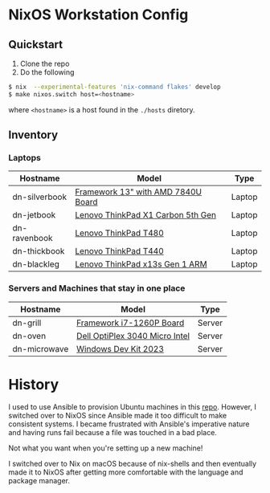 # NixOS Workstation Config

## Quickstart

1. Clone the repo
2. Do the following

```bash
$ nix  --experimental-features 'nix-command flakes' develop
$ make nixos.switch host=<hostname>
```

where `<hostname>` is a host found in the `./hosts` diretory.

## Inventory

### Laptops

| Hostname      | Model                              | Type    |
|---------------|------------------------------------|---------|
| dn-silverbook | [Framework 13" with AMD 7840U Board](https://en.wikipedia.org/wiki/Framework_Laptop) | Laptop  |
| dn-jetbook    | [Lenovo ThinkPad X1 Carbon 5th Gen](https://en.wikipedia.org/wiki/ThinkPad_X1_Carbon) | Laptop  |
| dn-ravenbook  | [Lenovo ThinkPad T480](https://en.wikipedia.org/wiki/ThinkPad_T_Series) | Laptop  |
| dn-thickbook  | [Lenovo ThinkPad T440](https://en.wikipedia.org/wiki/ThinkPad_T_Series) | Laptop  |
| dn-blackleg  | [Lenovo ThinkPad x13s Gen 1 ARM](https://wiki.gentoo.org/wiki/Lenovo_ThinkPad_X13s) | Laptop  |

### Servers and Machines that stay in one place
| Hostname      | Model                              | Type    |
|---------------|------------------------------------|---------|
| dn-grill      | [Framework i7-1260P Board](https://en.wikipedia.org/wiki/Framework_Laptop) | Server  |
| dn-oven      | [Dell OptiPlex 3040 Micro Intel](https://www.hardware-corner.net/desktop-models/Dell-OptiPlex-3040M/) | Server  |
| dn-microwave      | [Windows Dev Kit 2023](https://learn.microsoft.com/en-us/windows/arm/dev-kit/) | Server  |

# History

I used to use Ansible to provision Ubuntu machines in this [repo](https://github.com/davidnuon/ubuntu-setup/).
However, I switched over to NixOS since Ansible made it too difficult to make consistent systems.
I became frustrated with Ansible's imperative nature and having runs fail because a file was touched in a bad place.

Not what you want when you're setting up a new machine!

I switched over to Nix on macOS because of nix-shells and then eventually made it to NixOS after getting more comfortable
with the language and package manager.
